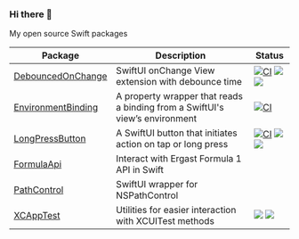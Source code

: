 ### Hi there 👋

My open source Swift packages

|                              Package                               |                                 Description                                 |                                                                               Status                                                                                |
| ------------------------------------------------------------------ | --------------------------------------------------------------------------- | ------------------------------------------------------------------------------------------------------------------------------------------------------------------- |
| [DebouncedOnChange](https://github.com/Tunous/DebouncedOnChange)   | SwiftUI onChange View extension with debounce time                          | [![CI](https://github.com/Tunous/DebouncedOnChange/actions/workflows/main.yml/badge.svg)](https://github.com/Tunous/DebouncedOnChange/actions/workflows/main.yml) [![](https://img.shields.io/endpoint?url=https%3A%2F%2Fswiftpackageindex.com%2Fapi%2Fpackages%2FTunous%2FDebouncedOnChange%2Fbadge%3Ftype%3Dswift-versions)](https://swiftpackageindex.com/Tunous/DebouncedOnChange) [![](https://img.shields.io/endpoint?url=https%3A%2F%2Fswiftpackageindex.com%2Fapi%2Fpackages%2FTunous%2FDebouncedOnChange%2Fbadge%3Ftype%3Dplatforms)](https://swiftpackageindex.com/Tunous/DebouncedOnChange) |
| [EnvironmentBinding](https://github.com/Tunous/EnvironmentBinding) | A property wrapper that reads a binding from a SwiftUI's view’s environment | [![CI](https://github.com/Tunous/EnvironmentBinding/actions/workflows/main.yml/badge.svg)](https://github.com/Tunous/EnvironmentBinding/actions/workflows/main.yml) |
| [LongPressButton](https://github.com/Tunous/LongPressButton)       | A SwiftUI button that initiates action on tap or long press                 | [![CI](https://github.com/Tunous/LongPressButton/actions/workflows/main.yml/badge.svg)](https://github.com/Tunous/LongPressButton/actions/workflows/main.yml) [![](https://img.shields.io/endpoint?url=https%3A%2F%2Fswiftpackageindex.com%2Fapi%2Fpackages%2FTunous%2FLongPressButton%2Fbadge%3Ftype%3Dswift-versions)](https://swiftpackageindex.com/Tunous/LongPressButton) [![](https://img.shields.io/endpoint?url=https%3A%2F%2Fswiftpackageindex.com%2Fapi%2Fpackages%2FTunous%2FLongPressButton%2Fbadge%3Ftype%3Dplatforms)](https://swiftpackageindex.com/Tunous/LongPressButton) |
| [FormulaApi](https://github.com/Tunous/FormulaApi)                 | Interact with Ergast Formula 1 API in Swift                                 | |
| [PathControl](https://github.com/Tunous/PathControl)               | SwiftUI wrapper for NSPathControl                                           | |
| [XCAppTest](https://github.com/Tunous/XCAppTest)                   | Utilities for easier interaction with XCUITest methods                      | [![](https://img.shields.io/endpoint?url=https%3A%2F%2Fswiftpackageindex.com%2Fapi%2Fpackages%2FTunous%2FXCAppTest%2Fbadge%3Ftype%3Dswift-versions)](https://swiftpackageindex.com/Tunous/XCAppTest) [![](https://img.shields.io/endpoint?url=https%3A%2F%2Fswiftpackageindex.com%2Fapi%2Fpackages%2FTunous%2FXCAppTest%2Fbadge%3Ftype%3Dplatforms)](https://swiftpackageindex.com/Tunous/XCAppTest) |
